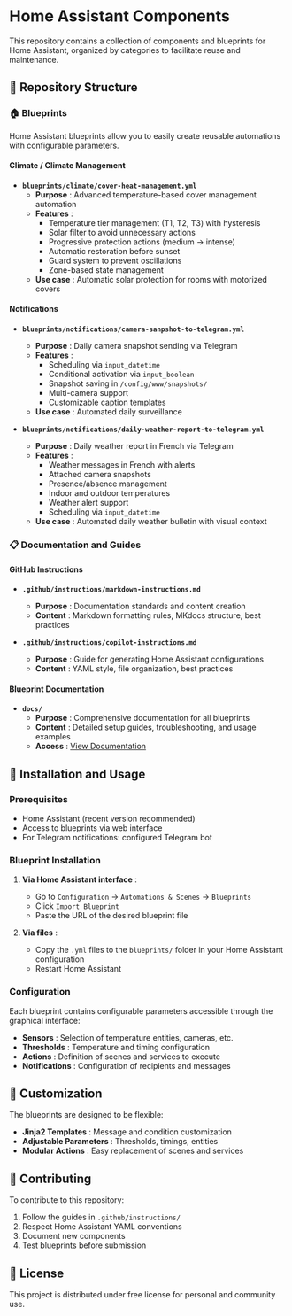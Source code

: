 # Home Assistant Components

This repository contains a collection of components and blueprints for Home Assistant, organized by categories to facilitate reuse and maintenance.

## 📁 Repository Structure

### 🏠 Blueprints

Home Assistant blueprints allow you to easily create reusable automations with configurable parameters.

#### Climate / Climate Management

- **`blueprints/climate/cover-heat-management.yml`**
  - **Purpose** : Advanced temperature-based cover management automation
  - **Features** :
    - Temperature tier management (T1, T2, T3) with hysteresis
    - Solar filter to avoid unnecessary actions
    - Progressive protection actions (medium → intense)
    - Automatic restoration before sunset
    - Guard system to prevent oscillations
    - Zone-based state management
  - **Use case** : Automatic solar protection for rooms with motorized covers

#### Notifications

- **`blueprints/notifications/camera-sanpshot-to-telegram.yml`**
  - **Purpose** : Daily camera snapshot sending via Telegram
  - **Features** :
    - Scheduling via `input_datetime`
    - Conditional activation via `input_boolean`
    - Snapshot saving in `/config/www/snapshots/`
    - Multi-camera support
    - Customizable caption templates
  - **Use case** : Automated daily surveillance

- **`blueprints/notifications/daily-weather-report-to-telegram.yml`**
  - **Purpose** : Daily weather report in French via Telegram
  - **Features** :
    - Weather messages in French with alerts
    - Attached camera snapshots
    - Presence/absence management
    - Indoor and outdoor temperatures
    - Weather alert support
    - Scheduling via `input_datetime`
  - **Use case** : Automated daily weather bulletin with visual context

### 📋 Documentation and Guides

#### GitHub Instructions

- **`.github/instructions/markdown-instructions.md`**
  - **Purpose** : Documentation standards and content creation
  - **Content** : Markdown formatting rules, MKdocs structure, best practices

- **`.github/instructions/copilot-instructions.md`**
  - **Purpose** : Guide for generating Home Assistant configurations
  - **Content** : YAML style, file organization, best practices

#### Blueprint Documentation

- **`docs/`**
  - **Purpose** : Comprehensive documentation for all blueprints
  - **Content** : Detailed setup guides, troubleshooting, and usage examples
  - **Access** : [View Documentation](docs/README.md)

## 🚀 Installation and Usage

### Prerequisites

- Home Assistant (recent version recommended)
- Access to blueprints via web interface
- For Telegram notifications: configured Telegram bot

### Blueprint Installation

1. **Via Home Assistant interface** :
   - Go to `Configuration` → `Automations & Scenes` → `Blueprints`
   - Click `Import Blueprint`
   - Paste the URL of the desired blueprint file

2. **Via files** :
   - Copy the `.yml` files to the `blueprints/` folder in your Home Assistant configuration
   - Restart Home Assistant

### Configuration

Each blueprint contains configurable parameters accessible through the graphical interface:

- **Sensors** : Selection of temperature entities, cameras, etc.
- **Thresholds** : Temperature and timing configuration
- **Actions** : Definition of scenes and services to execute
- **Notifications** : Configuration of recipients and messages

## 🔧 Customization

The blueprints are designed to be flexible:

- **Jinja2 Templates** : Message and condition customization
- **Adjustable Parameters** : Thresholds, timings, entities
- **Modular Actions** : Easy replacement of scenes and services

## 📝 Contributing

To contribute to this repository:

1. Follow the guides in `.github/instructions/`
2. Respect Home Assistant YAML conventions
3. Document new components
4. Test blueprints before submission

## 📄 License

This project is distributed under free license for personal and community use.
